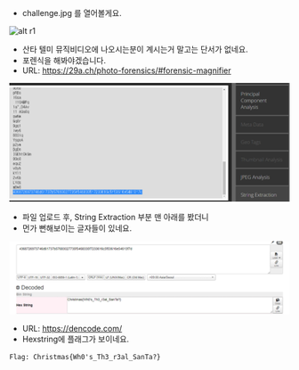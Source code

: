 * challenge.jpg 를 열어볼게요.

![alt r1](https://github.com/simnple/Christmas_ctf/blob/main/MISC/imgs/r1.png)
* 산타 텔미 뮤직비디오에 나오시는분이 계시는거 말고는 단서가 없네요.
* 포렌식을 해봐야겠습니다.
* URL: https://29a.ch/photo-forensics/#forensic-magnifier

![alt r2](https://github.com/simnple/Christmas_ctf/blob/main/MISC/imgs/r2.png)
* 파일 업로드 후, String Extraction 부분 맨 아래를 봤더니
* 먼가 뻔해보이는 글자들이 있네요.

![alt r3](https://github.com/simnple/Christmas_ctf/blob/main/MISC/imgs/r3.png)
* URL: https://dencode.com/
* Hexstring에 플래그가 보이네요.
```
Flag: Christmas{Wh0's_Th3_r3al_SanTa?}
```